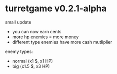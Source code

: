 # turretgame v0.2.1-alpha

small update
- you can now earn cents
- more hp enemies = more money
- different type enemies have more cash mutliplier

enemy types:
- normal (x1 $, x1 HP)
- big (x1.5 $, x3 HP)
